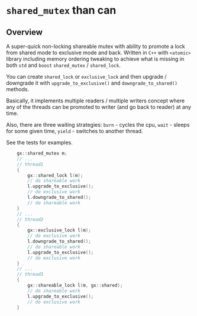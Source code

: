 `shared_mutex` than can
=======================

Overview
--------
A super-quick non-locking shareable mutex with ability to promote a lock from shared mode to exclusive mode and back.
Written in `C++` with `<atomic>` library including memory ordering tweaking to achieve what is missing in both `std` and `boost` `shared_mutex` / `shared_lock`.

You can create `shared_lock` or `exclusive_lock` and then upgrade / downgrade it with `upgrade_to_exclusive()` and `downgrade_to_shared()` methods.

Basically, it implements multiple readers / multiple writers concept where any of the threads can be promoted to writer (and go back to reader) at any time.

Also, there are three waiting strategies: `burn` - cycles the cpu, `wait` - sleeps for some given time, `yield` - switches to another thread.

See the tests for examples. 

```c++
	gx::shared_mutex m;
	// ...
	// thread1
	{
		gx::shared_lock l(m);
		// do shareable work
		l.upgrade_to_exclusive();
		// do exclusive work
		l.downgrade_to_shared();
		// do shareable work
	}
	// ...
	// thread2
	{
		gx::exclusive_lock l(m);
		// do exclusive work
		l.downgrade_to_shared();
		// do shareable work
		l.upgrade_to_exclusive();
		// do exclusive work
	}
	// ...
	// thread3
	{
		gx::shareable_lock l(m, gx::shared);
		// do shareable work
		l.upgrade_to_exclusive();
		// do exclusive work
	}
```

